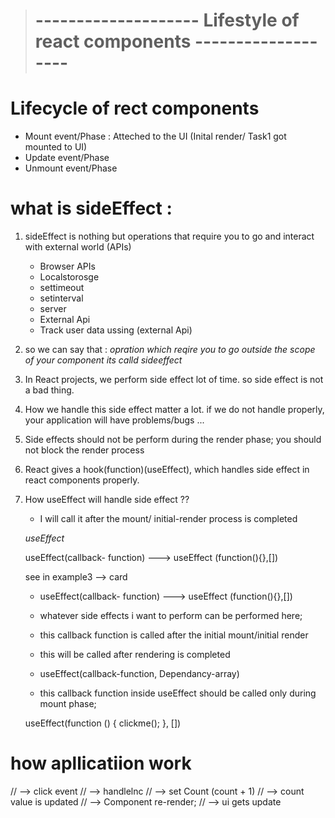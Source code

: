 ># -------------------- Lifestyle of react components -------------------

# Lifecycle of rect components

- Mount event/Phase : Atteched to the UI (Inital render/ Task1 got mounted to UI)
- Update event/Phase
- Unmount event/Phase

# what is sideEffect :

1.  sideEffect is nothing but operations that require you    to  go and interact with external world (APIs)

    - Browser APIs
    - Localstorosge 
    - settimeout
    - setinterval
    - server
    - External Api
    - Track user data ussing (external Api)

2.  so we can say that :
    *opration which reqire you to go outside the scope of your component its calld sideeffect*

3.  In React projects, we perform side effect lot of time. so side
    effect is not a bad thing.

4.  How we handle this side effect matter a lot. if we do not handle
    properly, your application will have problems/bugs ...

5.  Side effects should not be perform during the render phase; you should not block 
    the render process

6.  React gives a hook(function)(useEffect), which handles side effect in react
    components properly.

7.  How useEffect will handle side effect ??
    - I will call it after the mount/ initial-render process is completed

    *useEffect*

    useEffect(callback- function) ---> useEffect (function(){},[])

    see in example3 --> card

    - useEffect(callback- function) ---> useEffect (function(){},[])
    - whatever side effects i want to perform can be performed here;
    - this callback function is called after the initial mount/initial render

    - this will be called after rendering is completed
    - useEffect(callback-function, Dependancy-array)
    - this callback function inside useEffect should be called
        only during mount phase;

    useEffect(function () {
        clickme();
    }, [])


# how apllicatiion work
// -->  click event
// -->  handlelnc
// -->  set Count (count + 1)
// -->  count value is updated
// -->  Component re-render;
// -->  ui gets update

